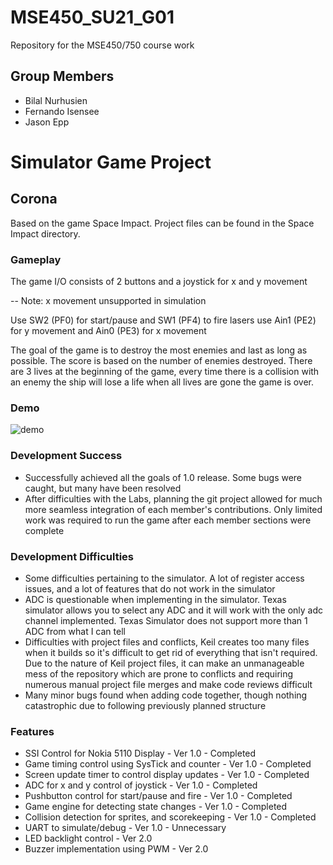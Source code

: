 # MSE450_SU21_G01
Repository for the MSE450/750 course work

## Group Members
- Bilal Nurhusien
- Fernando Isensee
- Jason Epp

# Simulator Game Project
## Corona
Based on the game Space Impact. Project files can be found in the Space Impact directory.

### Gameplay
The game I/O consists of 2 buttons and a joystick for x and y movement

-- Note: x movement unsupported in simulation

Use SW2 (PF0) for start/pause and SW1 (PF4) to fire lasers
use Ain1 (PE2) for y movement and Ain0 (PE3) for x movement

The goal of the game is to destroy the most enemies and last as long as possible.
The score is based on the number of enemies destroyed.
There are 3 lives at the beginning of the game, every time there is a collision with an enemy the ship will lose a life
when all lives are gone the game is over.

### Demo
![demo](https://media.github.sfu.ca/user/157/files/c699d900-d904-11eb-9771-77e67407c180)

### Development Success
* Successfully achieved all the goals of 1.0 release. Some bugs were caught, but many have been resolved
* After difficulties with the Labs, planning the git project allowed for much more seamless integration of each member's contributions. Only limited work was required to run the game after each member sections were complete

### Development Difficulties
* Some difficulties pertaining to the simulator. A lot of register access issues, and a lot of features that do not work in the simulator
* ADC is questionable when implementing in the simulator. Texas simulator allows you to select any ADC and it will work with the only adc channel implemented. Texas Simulator does not support more than 1 ADC from what I can tell
* Difficulties with project files and conflicts, Keil creates too many files when it builds so it's difficult to get rid of everything that isn't required. Due to the nature of Keil project files, it can make an unmanageable mess of the repository which are prone to conflicts and requiring numerous manual project file merges and make code reviews difficult
* Many minor bugs found when adding code together, though nothing catastrophic due to following previously planned structure

### Features
* SSI Control for Nokia 5110 Display - Ver 1.0 - Completed
* Game timing control using SysTick and counter - Ver 1.0 - Completed
* Screen update timer to control display updates - Ver 1.0 - Completed
* ADC for x and y control of joystick - Ver 1.0 - Completed
* Pushbutton control for start/pause and fire - Ver 1.0 - Completed
* Game engine for detecting state changes - Ver 1.0 - Completed
* Collision detection for sprites, and scorekeeping - Ver 1.0 - Completed
* UART to simulate/debug - Ver 1.0 - Unnecessary
* LED backlight control - Ver 2.0
* Buzzer implementation using PWM - Ver 2.0

